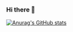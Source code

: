 ### Hi there 👋

[![Anurag's GitHub stats](https://github-readme-stats.vercel.app/api?username=WangTaoAs)](https://github.com/anuraghazra/github-readme-stats)

<!--
**WangTaoAs/WangTaoAs** is a ✨ _special_ ✨ repository because its `README.md` (this file) appears on your GitHub profile.

Here are some ideas to get you started:

- 🔭 I’m currently working on ...
- 🌱 I’m currently learning ...
- 👯 I’m looking to collaborate on ...
- 🤔 I’m looking for help with ...
- 💬 Ask me about ...
- 📫 How to reach me: ...
- 😄 Pronouns: ...
- ⚡ Fun fact: ...
-->
